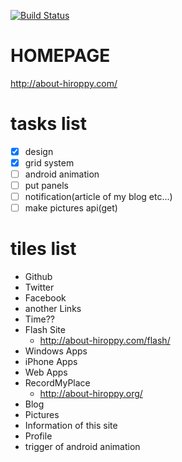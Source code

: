 [![Build Status](https://travis-ci.org/abouthiroppy/metroHomePage.png?branch=develop)](https://travis-ci.org/abouthiroppy/metroHomePage)

# HOMEPAGE
http://about-hiroppy.com/

# tasks list
- [x] design
- [x] grid system
- [ ] android animation
- [ ] put panels
- [ ] notification(article of my blog etc...)
- [ ] make pictures api(get)

# tiles list
- Github
- Twitter
- Facebook
- another Links
- Time??
- Flash Site
    - http://about-hiroppy.com/flash/
- Windows Apps
- iPhone Apps
- Web Apps
- RecordMyPlace
    - http://about-hiroppy.org/
- Blog
- Pictures
- Information of this site
- Profile
- trigger of android animation
